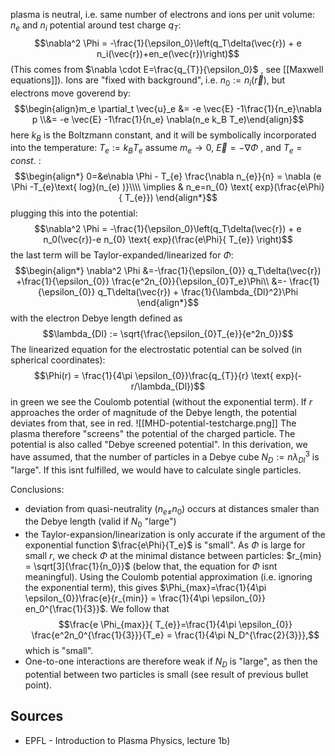 
plasma is neutral, i.e. same number of electrons and ions per unit volume: $n_e$ and $n_i$ 
potential around test charge $q_T$:
$$\nabla^2 \Phi = -\frac{1}{\epsilon_0}\left(q_T\delta(\vec{r}) + e n_i(\vec{r})+en_e(\vec{r})\right)$$
(This comes from $\nabla \cdot E=\frac{q_{T}}{\epsilon_0}$ , see [[Maxwell equations]]). Ions are "fixed with background", i.e. $n_0:=n_i(\vec{r})$, but electrons move goverend by:
$$\begin{align}m_e \partial_t \vec{u}_e &= -e \vec{E} -1\frac{1}{n_e}\nabla p \\&= -e \vec{E} -1\frac{1}{n_e} \nabla(n_e k_B T_e)\end{align}$$
here $k_B$ is the Boltzmann constant, and it will be symbolically incorporated into the temperature: $T_e:=k_{B}T_e$
assume $m_e\rightarrow 0$, $\vec{E}=-\nabla \Phi$ , and $T_{e}= const.$ :
$$\begin{align*}
0=&e\nabla \Phi - T_{e}  \frac{\nabla n_{e}}{n} = \nabla (e \Phi -T_{e}\text{ log}(n_{e) )}\\\\
\implies & n_e=n_{0} \text{ exp}(\frac{e\Phi}{ T_{e}})
\end{align*}$$
plugging this into the potential:
$$\nabla^2 \Phi = -\frac{1}{\epsilon_0}\left(q_T\delta(\vec{r}) + e n_0(\vec{r})-e n_{0} \text{ exp}(\frac{e\Phi}{ T_{e}} \right)$$
the last term will be Taylor-expanded/linearized for $\Phi$:
$$\begin{align*}
\nabla^2 \Phi &=-\frac{1}{\epsilon_{0}} q_T\delta(\vec{r}) +\frac{1}{\epsilon_{0}} \frac{e^2n_{0}}{\epsilon_{0}T_e}\Phi\\
&=- \frac{1}{\epsilon_{0}} q_T\delta(\vec{r}) + \frac{1}{\lambda_{Dl}^2}\Phi
\end{align*}$$
with the electron Debye length defined as
$$\lambda_{Dl} := \sqrt{\frac{\epsilon_{0}T_{e}}{e^2n_0}}$$
The linearized equation for the electrostatic potential can be solved (in spherical coordinates):
$$\Phi(r) = \frac{1}{4\pi \epsilon_{0}}\frac{q_{T}}{r} \text{ exp}(-r/\lambda_{Dl})$$
in green we see the Coulomb potential (without the exponential term). If $r$ approaches the order of magnitude of the Debye length, the potential deviates from that, see in red.
![[MHD-potential-testcharge.png]]
The plasma therefore "screens" the potential of the charged particle. The potential is also called "Debye screened potential". In this derivation, we have assumed, that the number of particles in a Debye cube $N_D:=n\lambda_{Dl}^{3}$ is "large". If this isnt fulfilled, we would have to calculate single particles.

Conclusions:
- deviation from quasi-neutrality ($n_{e\neq}n_0$) occurs at distances smaler than the Debye length (valid if $N_0$ "large")
- the Taylor-expansion/linearization is only accurate if the argument of the exponential function $\frac{e\Phi}{T_e}$ is "small". As $\Phi$ is large for small $r$, we check $\Phi$ at the minimal distance between particles:  $r_{min} = \sqrt[3]{\frac{1}{n_0}}$  (below that, the equation for $\Phi$ isnt meaningful). Using the Coulomb potential approximation (i.e. ignoring the exponential term), this gives $\Phi_{max}=\frac{1}{4\pi \epsilon_{0}}\frac{e}{r_{min}} = \frac{1}{4\pi \epsilon_{0}} en_0^{\frac{1}{3}}$. We follow that $$\frac{e \Phi_{max}}{ T_{e}}=\frac{1}{4\pi \epsilon_{0}} \frac{e^2n_0^{\frac{1}{3}}}{T_e} = \frac{1}{4\pi N_D^{\frac{2}{3}}},$$ which is "small".
- One-to-one interactions are therefore weak if $N_D$ is "large", as then the potential between two particles is small (see result of previous bullet point).



## Sources
- EPFL - Introduction to Plasma Physics, lecture 1b)